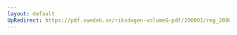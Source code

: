 ```yaml
---
layout: default
UpRedirect: https://pdf.swedeb.se/riksdagen-volumeG-pdf/200001/reg_200001/reg_200001_0025.pdf
---
```

